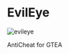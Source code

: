 # EvilEye


![evileye](https://github.com/user-attachments/assets/ddc088f0-b32f-4846-90f6-beb4e6c73230)



AntiCheat for GTEA

